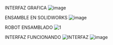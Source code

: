 INTERFAZ GRAFICA
![image](https://github.com/user-attachments/assets/b47c6033-fc23-441d-bae3-95be70db0f62)

ENSAMBLE EN SOLIDWORKS
![image](https://github.com/user-attachments/assets/763f2afd-31c3-489d-bdb9-a54f1b055ba8)

ROBOT ENSAMBLADO
![1](https://github.com/user-attachments/assets/637274f1-62cf-4c1d-8e38-ecc0a3003f98)

INTERFAZ FUNCIONANDO
![INTERFAZ](https://github.com/user-attachments/assets/7e1179a2-e61a-4aea-b2cd-a102f13f692a)
![image](https://github.com/user-attachments/assets/bd5ca817-e123-4d63-8c4e-d8d6bd307309)
